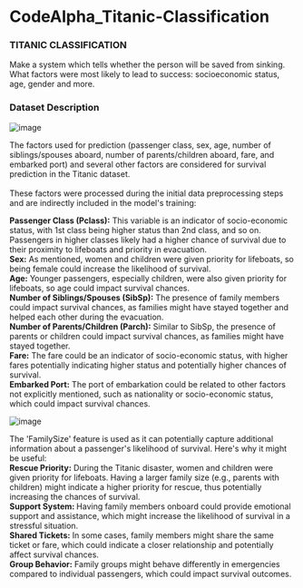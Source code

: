 # CodeAlpha_Titanic-Classification

### TITANIC CLASSIFICATION 

Make a system which tells whether the person will be saved from sinking. What factors were most likely to lead to success: socioeconomic status, age, gender and more.


### Dataset Description
![image](https://github.com/FjRabbi/CodeAlpha_Titanic-Classification/assets/72760867/0ab3450f-ba3e-414c-910e-de0a52af9c0d)
</br>

The factors used for prediction (passenger class, sex, age, number of siblings/spouses aboard, number of parents/children aboard, fare, and embarked port) and several other factors are considered for survival prediction in the Titanic dataset. </br>
</br>
These factors were processed during the initial data preprocessing steps and are indirectly included in the model's training:</br>

<strong>Passenger Class (Pclass):</strong> This variable is an indicator of socio-economic status, with 1st class being higher status than 2nd class, and so on. Passengers in higher classes likely had a higher chance of survival due to their proximity to lifeboats and priority in evacuation.</br>
<strong>Sex:</strong> As mentioned, women and children were given priority for lifeboats, so being female could increase the likelihood of survival.</br>
<strong>Age:</strong> Younger passengers, especially children, were also given priority for lifeboats, so age could impact survival chances.</br>
<strong>Number of Siblings/Spouses (SibSp):</strong> The presence of family members could impact survival chances, as families might have stayed together and helped each other during the evacuation.</br>
<strong>Number of Parents/Children (Parch):</strong> Similar to SibSp, the presence of parents or children could impact survival chances, as families might have stayed together.</br>
<strong>Fare:</strong> The fare could be an indicator of socio-economic status, with higher fares potentially indicating higher status and potentially higher chances of survival.</br>
<strong>Embarked Port:</strong> The port of embarkation could be related to other factors not explicitly mentioned, such as nationality or socio-economic status, which could impact survival chances.</br>

![image](https://github.com/FjRabbi/CodeAlpha_Titanic-Classification/assets/72760867/723980d3-bf25-44b3-ab27-0aaddf7a65fd)
</br>

The 'FamilySize' feature is used as it can potentially capture additional information about a passenger's likelihood of survival. Here's why it might be useful:
</br>
<strong>Rescue Priority:</strong> During the Titanic disaster, women and children were given priority for lifeboats. Having a larger family size (e.g., parents with children) might indicate a higher priority for rescue, thus potentially increasing the chances of survival.</br>
<strong>Support System: </strong>Having family members onboard could provide emotional support and assistance, which might increase the likelihood of survival in a stressful situation.</br>
<strong>Shared Tickets:</strong> In some cases, family members might share the same ticket or fare, which could indicate a closer relationship and potentially affect survival chances.</br>
<strong>Group Behavior:</strong> Family groups might behave differently in emergencies compared to individual passengers, which could impact survival outcomes.</br>
